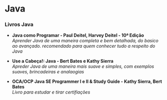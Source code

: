 # Java

### Livros Java

* __Java como Programar - Paul Deitel, Harvey Deitel - 10ª Edição__ <br>
  _Aprender Java de uma maneira completa e bem detalhada, do basico ao avançado. recomendado para quem conhecer tudo a respeito do Java_
  
* __Use a Cabeça!: Java - Bert Bates e Kathy Sierra__ <br>
  _Apreder Java de uma maneira mais suave e simples, com exemplos suaves, brincadeiras e analaogias_
  
* __OCA/OCP Java SE Programmer I e II & Study Guide - Kathy Sierra, Bert Bates__ <br>
_Livro para estudar e tirar certifiações_

 
